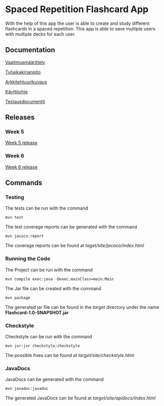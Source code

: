 # Spaced Repetition Flashcard App

With the help of this app the user is able to create and study different flashcards in a spaced repetition. This app is able to save multiple users with multiple decks for each user.

## Documentation
[Vaatimusmäärittely](https://github.com/Alex-Elias/ot-harjoitustyo/blob/master/dokumentaatio/vaatimusmaarittely.md)

[Työaikakirjanpito](https://github.com/Alex-Elias/ot-harjoitustyo/blob/master/dokumentaatio/tuntikirjanpito.md)

[Arkkitehtuurikuvaus](https://github.com/Alex-Elias/ot-harjoitustyo/blob/master/dokumentaatio/arkkitehtuuri.md)

[Käyttöohje](https://github.com/Alex-Elias/ot-harjoitustyo/blob/master/dokumentaatio/kayttoohje.md)

[Testausdocumentti](https://github.com/Alex-Elias/ot-harjoitustyo/blob/master/dokumentaatio/testaus.md)


## Releases

### Week 5

[Week 5 release](https://github.com/Alex-Elias/ot-harjoitustyo/releases/tag/viikko5)

### Week 6

[Week 6 release](https://github.com/Alex-Elias/ot-harjoitustyo/releases/tag/viikko6)

## Commands

### Testing

The tests can be run with the command


`mvn test`


The test coverage reports can be generated with the command


`mvn jacoco:report`


The coverage reports can be found at *taget/site/jacoco/index.html*

### Running the Code

The Project can be run with the command


`mvn compile exec:java -Dexec.mainClass=main.Main`


The Jar file can be created with the command


`mvn package`


The generated jar file can be found in the *target* directory under the name **Flashcard-1.0-SNAPSHOT.jar**


### Checkstyle

Checkstyle can be run with the command


`mvn jxr:jxr checkstyle:checkstyle`


The possible fixes can be found at *target/site/checkstyle.html*


### JavaDocs

JavaDocs can be generated with the command

`mvn javadoc:javadoc`

The generated JavaDocs can be found at *target/site/apidocs/index.html*
